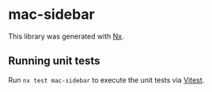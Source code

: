 # mac-sidebar

This library was generated with [Nx](https://nx.dev).

## Running unit tests

Run `nx test mac-sidebar` to execute the unit tests via [Vitest](https://vitest.dev/).

